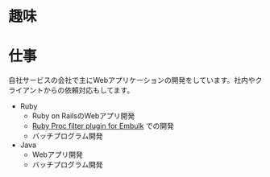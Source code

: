 # 趣味

# 仕事

自社サービスの会社で主にWebアプリケーションの開発をしています。社内やクライアントからの依頼対応もしてます。

- Ruby
  - Ruby on RailsのWebアプリ開発
  - [Ruby Proc filter plugin for Embulk](https://github.com/joker1007/embulk-filter-ruby_proc) での開発
  - バッチプログラム開発
- Java
  - Webアプリ開発
  - バッチプログラム開発